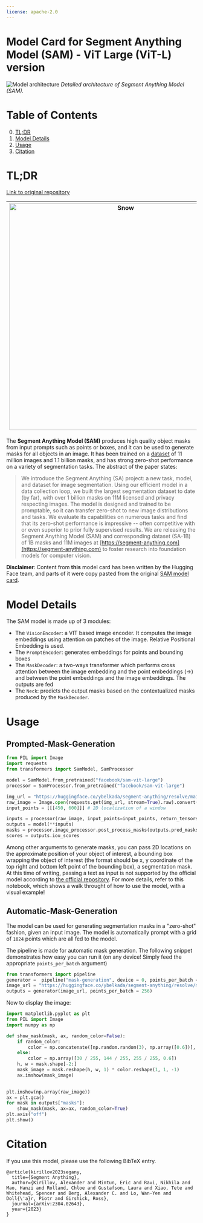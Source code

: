 ```yaml
---
license: apache-2.0
---
```


# Model Card for Segment Anything Model (SAM) - ViT Large (ViT-L) version

<p>
	<img src="https://huggingface.co/datasets/huggingface/documentation-images/resolve/main/transformers/model_doc/sam-architecture.png" alt="Model architecture">
	<em> Detailed architecture of Segment Anything Model (SAM).</em>
</p>


#  Table of Contents

0. [TL;DR](#TL;DR)
1. [Model Details](#model-details)
2. [Usage](#usage)
3. [Citation](#citation)

# TL;DR


[Link to original repository](https://github.com/facebookresearch/segment-anything)

| <img src="https://huggingface.co/datasets/huggingface/documentation-images/resolve/main/transformers/model_doc/sam-beancans.png" alt="Snow" width="600" height="600"> | <img src="https://huggingface.co/facebook/sam-vit-huge/discussions/7" alt="Forest" width="600" height="600"> | <img src="https://huggingface.co/datasets/huggingface/documentation-images/resolve/main/transformers/model_doc/sam-car-seg.png" alt="Mountains" width="600" height="600"> |
|---------------------------------------------------------------------------------------------------------------------------------------|--------------------------------------------------------------------------------------------------------------------------------|--------------------------------------------------------------------------------------------------------------------------------------------------|


The **Segment Anything Model (SAM)** produces high quality object masks from input prompts such as points or boxes, and it can be used to generate masks for all objects in an image. It has been trained on a [dataset](https://segment-anything.com/dataset/index.html) of 11 million images and 1.1 billion masks, and has strong zero-shot performance on a variety of segmentation tasks.
The abstract of the paper states:

>  We introduce the Segment Anything (SA) project: a new task, model, and dataset for image segmentation. Using our efficient model in a data collection loop, we built the largest segmentation dataset to date (by far), with over 1 billion masks on 11M licensed and privacy respecting images. The model is designed and trained to be promptable, so it can transfer zero-shot to new image distributions and tasks. We evaluate its capabilities on numerous tasks and find that its zero-shot performance is impressive -- often competitive with or even superior to prior fully supervised results. We are releasing the Segment Anything Model (SAM) and corresponding dataset (SA-1B) of 1B masks and 11M images at [https://segment-anything.com](https://segment-anything.com) to foster research into foundation models for computer vision.

**Disclaimer**: Content from **this** model card has been written by the Hugging Face team, and parts of it were copy pasted from the original [SAM model card](https://github.com/facebookresearch/segment-anything).

# Model Details

The SAM model is made up of 3 modules:
  - The `VisionEncoder`: a VIT based image encoder. It computes the image embeddings using attention on patches of the image. Relative Positional Embedding is used.
  - The `PromptEncoder`: generates embeddings for points and bounding boxes
  - The `MaskDecoder`: a two-ways transformer which performs cross attention between the image embedding and the point embeddings (->) and between the point embeddings and the image embeddings. The outputs are fed
  - The `Neck`: predicts the output masks based on the contextualized masks produced by the `MaskDecoder`.
# Usage


## Prompted-Mask-Generation

```python
from PIL import Image
import requests
from transformers import SamModel, SamProcessor

model = SamModel.from_pretrained("facebook/sam-vit-large")
processor = SamProcessor.from_pretrained("facebook/sam-vit-large")

img_url = "https://huggingface.co/ybelkada/segment-anything/resolve/main/assets/car.png"
raw_image = Image.open(requests.get(img_url, stream=True).raw).convert("RGB")
input_points = [[[450, 600]]] # 2D localization of a window
```


```python
inputs = processor(raw_image, input_points=input_points, return_tensors="pt").to("cuda")
outputs = model(**inputs)
masks = processor.image_processor.post_process_masks(outputs.pred_masks.cpu(), inputs["original_sizes"].cpu(), inputs["reshaped_input_sizes"].cpu())
scores = outputs.iou_scores
```
Among other arguments to generate masks, you can pass 2D locations on the approximate position of your object of interest, a bounding box wrapping the object of interest (the format should be x, y coordinate of the top right and bottom left point of the bounding box), a segmentation mask. At this time of writing, passing a text as input is not supported by the official model according to [the official repository](https://github.com/facebookresearch/segment-anything/issues/4#issuecomment-1497626844).
For more details, refer to this notebook, which shows a walk throught of how to use the model, with a visual example! 

## Automatic-Mask-Generation

The model can be used for generating segmentation masks in a "zero-shot" fashion, given an input image. The model is automatically prompt with a grid of `1024` points
which are all fed to the model. 

The pipeline is made for automatic mask generation. The following snippet demonstrates how easy you can run it (on any device! Simply feed the appropriate `points_per_batch` argument)
```python
from transformers import pipeline
generator =  pipeline("mask-generation", device = 0, points_per_batch = 256)
image_url = "https://huggingface.co/ybelkada/segment-anything/resolve/main/assets/car.png"
outputs = generator(image_url, points_per_batch = 256)
```
Now to display the image: 
```python
import matplotlib.pyplot as plt
from PIL import Image
import numpy as np

def show_mask(mask, ax, random_color=False):
    if random_color:
        color = np.concatenate([np.random.random(3), np.array([0.6])], axis=0)
    else:
        color = np.array([30 / 255, 144 / 255, 255 / 255, 0.6])
    h, w = mask.shape[-2:]
    mask_image = mask.reshape(h, w, 1) * color.reshape(1, 1, -1)
    ax.imshow(mask_image)
    

plt.imshow(np.array(raw_image))
ax = plt.gca()
for mask in outputs["masks"]:
    show_mask(mask, ax=ax, random_color=True)
plt.axis("off")
plt.show()
```



# Citation

If you use this model, please use the following BibTeX entry.

```
@article{kirillov2023segany,
  title={Segment Anything},
  author={Kirillov, Alexander and Mintun, Eric and Ravi, Nikhila and Mao, Hanzi and Rolland, Chloe and Gustafson, Laura and Xiao, Tete and Whitehead, Spencer and Berg, Alexander C. and Lo, Wan-Yen and Doll{\'a}r, Piotr and Girshick, Ross},
  journal={arXiv:2304.02643},
  year={2023}
}
```